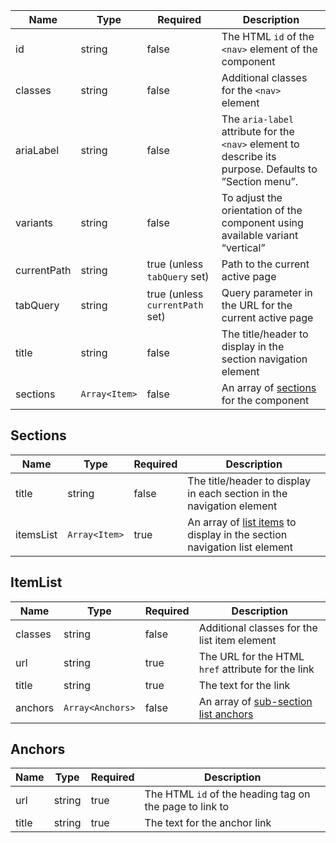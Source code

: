 | Name        | Type          | Required                        | Description                                                                                             |
| ----------- | ------------- | ------------------------------- | ------------------------------------------------------------------------------------------------------- |
| id          | string        | false                           | The HTML `id` of the `<nav>` element of the component                                                   |
| classes     | string        | false                           | Additional classes for the `<nav>` element                                                              |
| ariaLabel   | string        | false                           | The `aria-label` attribute for the `<nav>` element to describe its purpose. Defaults to ”Section menu”. |
| variants    | string        | false                           | To adjust the orientation of the component using available variant “vertical”                           |
| currentPath | string        | true (unless `tabQuery` set)    | Path to the current active page                                                                         |
| tabQuery    | string        | true (unless `currentPath` set) | Query parameter in the URL for the current active page                                                  |
| title       | string        | false                           | The title/header to display in the section navigation element                                           |
| sections    | `Array<Item>` | false                           | An array of [sections](#sections) for the component                                                     |

## Sections

| Name      | Type          | Required | Description                                                                           |
| --------- | ------------- | -------- | ------------------------------------------------------------------------------------- |
| title     | string        | false    | The title/header to display in each section in the navigation element                 |
| itemsList | `Array<Item>` | true     | An array of [list items](#itemList) to display in the section navigation list element |

## ItemList

| Name    | Type             | Required | Description                                        |
| ------- | ---------------- | -------- | -------------------------------------------------- |
| classes | string           | false    | Additional classes for the list item element       |
| url     | string           | true     | The URL for the HTML `href` attribute for the link |
| title   | string           | true     | The text for the link                              |
| anchors | `Array<Anchors>` | false    | An array of [sub-section list anchors](#anchors)   |

## Anchors

| Name  | Type   | Required | Description                                             |
| ----- | ------ | -------- | ------------------------------------------------------- |
| url   | string | true     | The HTML `id` of the heading tag on the page to link to |
| title | string | true     | The text for the anchor link                            |
